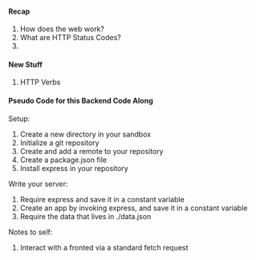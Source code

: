 #### Recap
1. How does the web work? 
2. What are HTTP Status Codes? 
3. 

#### New Stuff
1. HTTP Verbs 

#### Pseudo Code for this Backend Code Along

Setup:

1. Create a new directory in your sandbox 
2. Initialize a git repository
3. Create and add a remote to your repository
4. Create a package.json file 
5. Install express in your repository 


Write your server: 

1. Require express and save it in a constant variable 
2. Create an app by invoking express, and save it in a constant variable 
3. Require the data that lives in ./data.json


Notes to self: 

1. Interact with a fronted via a standard fetch request 